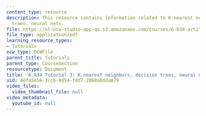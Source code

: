 ```yaml
---
content_type: resource
description: This resource contains information related to K-nearest neighbors, decision
  trees, neural nets.
file: https://ol-ocw-studio-app-qa.s3.amazonaws.com/courses/6-034-artificial-intelligence-fall-2010/4efa5e563ccb9d54fdd72068a8dda879_MIT6_034F10_tutor03.pdf
file_type: application/pdf
learning_resource_types:
- Tutorials
ocw_type: OCWFile
parent_title: Tutorials
parent_type: CourseSection
resourcetype: Document
title: '6.034 Tutorial 3: K-nearest neighbors, decision trees, neural nets'
uid: 4efa5e56-3ccb-9d54-fdd7-2068a8dda879
video_files:
  video_thumbnail_file: null
video_metadata:
  youtube_id: null
---
```


